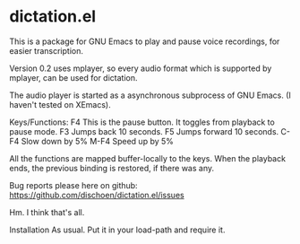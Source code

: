 dictation.el
============

This is a package for GNU Emacs to play and pause voice recordings,
for easier transcription.

Version 0.2 uses mplayer, so every audio format which is supported by mplayer,
can be used for dictation.

The audio player is started as a asynchronous subprocess of GNU Emacs.
(I haven't tested on XEmacs).

Keys/Functions:
F4 This is the pause button. It toggles from playback to pause mode.
F3 Jumps back 10 seconds.
F5 Jumps forward 10 seconds.
C-F4 Slow down by 5%
M-F4 Speed up by 5%

All the functions are mapped buffer-locally to the keys.
When the playback ends, the previous binding is restored, if there was any.

Bug reports please here on github:
https://github.com/dischoen/dictation.el/issues

Hm. I think that's all.

Installation
As usual. Put it in your load-path and require it.
